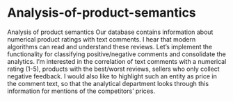 # Analysis-of-product-semantics
Analysis of product semantics
Our database contains information about numerical product ratings with text comments. I hear that modern algorithms can read and understand these reviews. Let’s implement the functionality for classifying positive/negative comments and consolidate the analytics. I’m interested in the correlation of text comments with a numerical rating (1-5), products with the best/worst reviews, sellers who only collect negative feedback. I would also like to highlight such an entity as price in the comment text, so that the analytical department looks through this information for mentions of the competitors’ prices.
